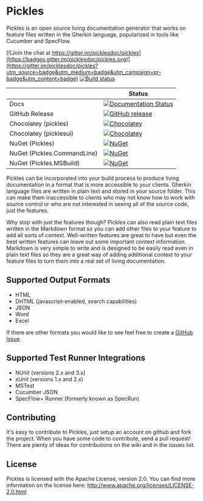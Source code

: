 Pickles
=======

Pickles is an open source living documentation generator that works on feature files written in the Gherkin language, popularized in tools like Cucumber and SpecFlow.

[![Join the chat at https://gitter.im/picklesdoc/pickles](https://badges.gitter.im/picklesdoc/pickles.svg)](https://gitter.im/picklesdoc/pickles?utm_source=badge&utm_medium=badge&utm_campaign=pr-badge&utm_content=badge)
[![Build status](https://ci.appveyor.com/api/projects/status/rqt59hq1m2jt2a5v?svg=true)](https://ci.appveyor.com/project/dirkrombauts/pickles-715)

|                             |Status                                                                                                                                   |
|-----------------------------|-----------------------------------------------------------------------------------------------------------------------------------------|
| Docs                        |[![Documentation Status](https://readthedocs.org/projects/pickles/badge/?version=stable)](http://docs.picklesdoc.com/en/latest/)         |
| GitHub Release              |[![GitHub release](https://img.shields.io/github/release/picklesdoc/pickles.svg)](https://github.com/picklesdoc/pickles/releases/latest) |
| Chocolatey (pickles)        |[![Chocolatey](https://img.shields.io/chocolatey/v/pickles.svg)](https://chocolatey.org/packages/pickles)                                |
| Chocolatey (picklesui)      |[![Chocolatey](https://img.shields.io/chocolatey/v/picklesui.svg)](https://chocolatey.org/packages/picklesui)                            |
| NuGet (Pickles)             |[![NuGet](https://img.shields.io/nuget/v/Pickles.svg)](https://www.nuget.org/packages/Pickles)                                           |
| NuGet (Pickles.CommandLine) |[![NuGet](https://img.shields.io/nuget/v/Pickles.CommandLine.svg)](https://www.nuget.org/packages/Pickles.CommandLine)                   |
| NuGet (Pickles.MSBuild)     |[![NuGet](https://img.shields.io/nuget/v/Pickles.MSBuild.svg)](https://www.nuget.org/packages/Pickles.MSBuild)                           |



Pickles can be incorporated into your build process to produce living documentation in a format that is more accessible to your clients.  Gherkin language files are written in plain text and stored in your source folder.  This can make them inaccessible to clients who may not know how to work with source control or who are not interested in seeing all of the source code, just the features.

Why stop with just the features though?  Pickles can also read plain text files written in the Markdown format so you can add other files to your feature to add all sorts of context.  Well-written features are great to have but even the best written features can leave out some important context information.  Markdown is very simple to write and is designed to be easily read even in plain text files so they are a great way of adding additional context to your feature files to turn them into a real set of living documentation.

Supported Output Formats
------------------------

- HTML
- DHTML (javascript-enabled, search capabilities)
- JSON
- Word
- Excel

If there are other formats you would like to see feel free to create a [GitHub Issue](https://github.com/picklesdoc/pickles/issues).

Supported Test Runner Integrations
----------------------------------

- NUnit (versions 2.x and 3.x)
- xUnit (versions 1.x and 2.x)
- MSTest
- Cucumber JSON
- SpecFlow+ Runner (formerly known as SpecRun)

Contributing
------------

It's easy to contribute to Pickles, just setup an account on github and fork the project.  When you have some code to contribute, send a pull request!  There are plenty of ideas for contributions on the wiki and in the issues list.

License
-------

Pickles is licensed with the Apache License, version 2.0.  You can find more information on the license here: http://www.apache.org/licenses/LICENSE-2.0.html
